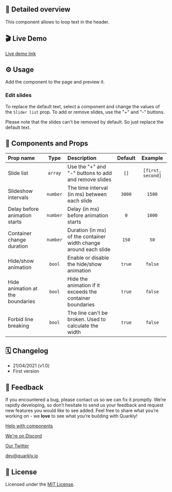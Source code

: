 ## 📖 Detailed overview

This component allows to loop text in the header.

## 🎬 Live Demo

[Live demo link](https://quarkly-catalog.netlify.app/looptext/)

## ⚙️ Usage

Add the component to the page and preview it.

### Edit slides

To replace the default text, select a component and change the values of the `Slider list` prop.
To add or remove slides, use the "+" and "-" buttons.‎

Please note that the slides can't be removed by default. So just replace the default text.

## 🧩 Components and Props

| Prop name                        |   Type   | Description                                                      | Default |      Example      |
| :------------------------------- | :------: | :--------------------------------------------------------------- | :-----: | :---------------: |
| Slide list                       | `array`  | Use the "+" and "-" buttons to add and remove slides             |  `[]`   | `[first, second]` |
| Slideshow intervals              | `number` | The time interval (in ms) between each slide                     | `3000`  |      `1500`       |
| Delay before animation starts    | `number` | Delay (in ms) before animation starts                            |   `0`   |      `1000`       |
| Container change duration        | `number` | Duration (in ms) of the container width change around each slide |  `150`  |       `50`        |
| Hide/show animation              |  `bool`  | Enable or disable the hide/show animation                        | `true`  |      `false`      |
| Hide animation at the boundaries |  `bool`  | Hide the animation if it exceeds the container boundaries        | `true`  |      `false`      |
| Forbid line breaking             |  `bool`  | The line can't be broken. Used to calculate the width            | `true`  |      `false`      |

## 🗓 Changelog

-   21/04/2021 (v1.0)
-   First version

## 📮 Feedback

If you encountered a bug, please contact us so we can fix it promptly. We’re rapidly developing, so don’t hesitate to send us your feedback and request new features you would like to see added. Feel free to share what you’re working on - we **love** to see what you’re building with Quarkly!

[Help with components](https://community.quarkly.io/c/requests/11)

[We're on Discord](https://discord.gg/f9KhSMGX)

[Our Twitter](https://twitter.com/quarklyapp)

[dev@quarkly.io](mailto:dev@quarkly.io)

## 📝 License

Licensed under the [MIT License](./LICENSE).
